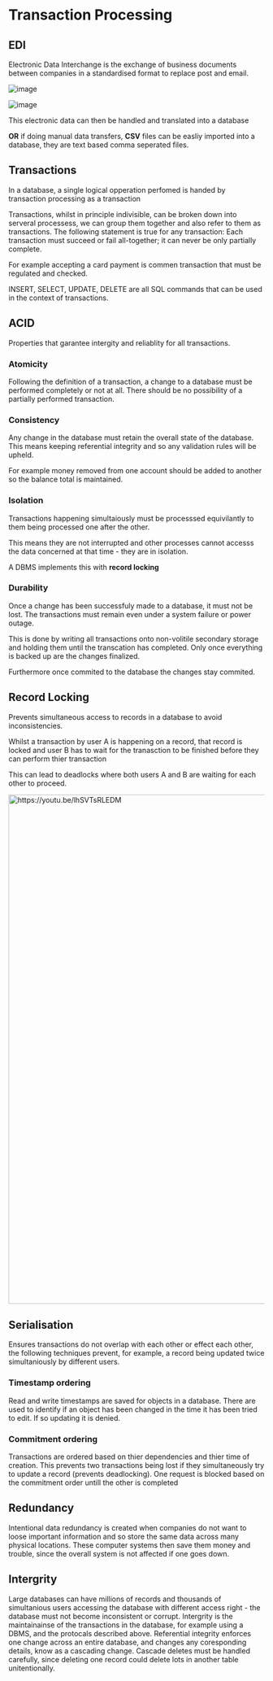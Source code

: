 # Transaction Processing

## EDI
Electronic Data Interchange is the exchange of business documents between companies in a standardised format to replace post and email.

![image](https://user-images.githubusercontent.com/72783315/138685173-a31ca1d1-ac11-48cd-bdfe-717459667d12.png)

![image](https://user-images.githubusercontent.com/72783315/138689833-3a3c2ff8-d8be-4beb-8d43-c7354c5f494f.png)

This electronic data can then be handled and translated into a database

**OR** if doing manual data transfers, **CSV** files can be easliy imported into a database, they are text based comma seperated files.

## Transactions
In a database, a single logical opperation perfomed is handed by transaction processing as a transaction

Transactions, whilst in principle indivisible, can be broken down into serveral processess, we can group them together and also refer to them as transactions. The following statement is true for any transaction: Each transaction must succeed or fail all-together; it can never be only partially complete.

For example accepting a card payment is commen transaction that must be regulated and checked.

INSERT, SELECT, UPDATE, DELETE are all SQL commands that can be used in the context of transactions.

## ACID
Properties that garantee intergity and reliablity for all transactions.

### Atomicity
Following the definition of a transaction, a change to a database must be performed completely or not at all. There should be no possibility of a partially performed transaction.

### Consistency
Any change in the database must retain the overall state of the database. This means keeping referential integrity and so any validation rules will be upheld.

For example money removed from one account should be added to another so the balance total is maintained.

### Isolation
Transactions happening simultaiously must be processsed equivilantly to them being processed one after the other.

This means they are not interrupted and other processes cannot accesss the data concerned at that time - they are in isolation.

A DBMS implements this with **record locking**

### Durability
Once a change has been successfuly made to a database, it must not be lost. The transactions must remain even under a system failure or power outage.

This is done by writing all transactions onto non-volitile secondary storage and holding them until the transcation has completed. Only once everything is backed up are the changes finalized.

Furthermore once commited to the database the changes stay commited.

## Record Locking
Prevents simultaneous access to records in a database to avoid inconsistencies. 

Whilst a transaction by user A is happening on a record, that record is locked and user B has to wait for the tranasction to be finished before they can perform thier transaction

This can lead to deadlocks where both users A and B are waiting for each other to proceed.

<img width="1002" alt="https://youtu.be/lhSVTsRLEDM" src="https://user-images.githubusercontent.com/72783315/138735056-7a26536d-d96b-419e-801b-c6ea096a8254.png">

## Serialisation
Ensures transactions do not overlap with each other or effect each other, the following techniques prevent, for example, a record being updated twice simultaniously by different users.

### Timestamp ordering
Read and write timestamps are saved for objects in a database. There are used to identify if an object has been changed in the time it has been tried to edit. If so updating it is denied.

### Commitment ordering
Transactions are ordered based on thier dependencies and thier time of creation. This prevents two transactions being lost if they simultaneously try to update a record (prevents deadlocking). One request is blocked based on the commitment order untill the other is completed

## Redundancy
Intentional data redundancy is created when companies do not want to loose important information and so store the same data across many physical locations. These computer systems then save them money and trouble, since the overall system is not affected if one goes down.

## Intergrity
Large databases can have millions of records and thousands of simultanious users accessing the database with different access right - the database must not become inconsistent or corrupt. Intergrity is the maintainainse of the transactions in the database, for example using a DBMS, and the protocals described above. Referential integrity enforces one change across an entire database, and changes any coresponding details, know as a cascading change. Cascade deletes must be handled carefully, since deleting one record could delete lots in another table unitentionally.
